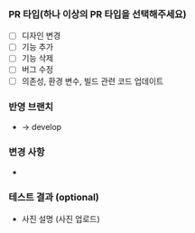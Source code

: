 ### PR 타입(하나 이상의 PR 타입을 선택해주세요)

- [ ] 디자인 변경
- [ ] 기능 추가
- [ ] 기능 삭제
- [ ] 버그 수정
- [ ] 의존성, 환경 변수, 빌드 관련 코드 업데이트

### 반영 브랜치

- -> develop

### 변경 사항

-

### 테스트 결과 (optional)

- 사진 설명
  (사진 업로드)
